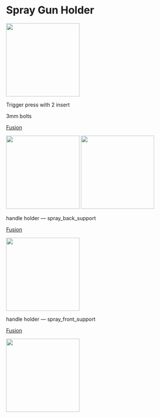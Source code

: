 # Spray Gun Holder

<img src="https://i.imgur.com/Dsu4iA6.jpg" width="200">

Trigger press with 2 insert

3mm bolts

[Fusion](https://a360.co/2qdF6o9)

<img src="https://s3.us-west-2.amazonaws.com/secure.notion-static.com/00c91ecb-4c19-4e72-884b-ed9fec76f9a7/Untitled.png?X-Amz-Algorithm=AWS4-HMAC-SHA256&X-Amz-Credential=ASIAT73L2G45JRD5AFVK%2F20191115%2Fus-west-2%2Fs3%2Faws4_request&X-Amz-Date=20191115T073200Z&X-Amz-Expires=86400&X-Amz-Security-Token=IQoJb3JpZ2luX2VjEC8aCXVzLXdlc3QtMiJHMEUCIH0oRnjXYYurQwS2jiC8Dz%2FJHvVwkShplmxoAME%2B%2Buk2AiEA2iYVMgz4DzEnYGpjuJaEd%2B%2F4ccklvJY86T7QeZYCtW8q0gIIWBAAGgwyNzQ1NjcxNDkzNzAiDOApLjNJXHK%2FwHIusSqvAo4npwrwhHGvqcPl6UAR%2FX%2BoY5%2BxeK8phStQ9ImVooCVNreBEDqOvTrMKJuGww7yC5uOqCf4FF0utkfKjFudhlnKq73sgZHkS3C30GKws2Bc9y22FlZcj9izLRnkXz2ISC%2F8YITohfK9d8v9FCzo9T0eJGMPktHmLdXS%2FHmTqqye%2FzvcKRIgiHxSaRozFMqhEXQGHJg3He06MQAghDC6OPCsYfwRLB6iLU7u8XXOsZWETamjj5l%2FPJUjebqiVepYM0hBtlxqzK%2FwG0OLFL%2FSZL4TyYhy9UiFNe1gvqze6HgfYo5D3tTFX%2BTZqipu%2B2e1bh40NZnNCD%2FOj8i23cd%2Byyrlm%2BE1O99%2B3epk7ddazGL8NvnK5gB7%2BTpu6MqF04uDbxvqLtqFE9F%2FFPWNY6x4fTDFm7nuBTrNAgV7cKM%2FYo6tkKswEb82K8kOvpMPb2uzi%2F%2F2kVZXf6MUCT5dmUHWiAr6uokga3WJvTU3H9CWh6dILbWEi4R%2FL3DgMjl6Hj68ISdQM1ISoNSHeCf2SMxGZjKabxvPm9u0k7gUOpBelEnyMq7wwgRewdkAaUem5HoyitBxx68D9pziDShE7ZsJYi6odeHEcfRuSQy9nM0x5yzUziCjIEukE%2FwOjl2VdosEyNWuubbhu3iOiIwdrskFMRG9iP%2BqFmXB0skKGwqlhqSB%2FII8DHT1cmCwl7Iyqim6oHtEjEDfOE3i8Hfqw%2Fm6GjrhkqVv0yBm8lvRI8QhvKW5tPC4ys%2Fq7teLFXoXju%2FJLT1ojkIu9LnPL6dWGQTYO%2FeUKqPnCXq5slR3y4FOPMdGGtQqfpgPLpPA0UG9li6m3b0ANkby3JSzwWUVUObMczLEGVcNFw%3D%3D&X-Amz-Signature=c03204cd440b14f332484d5add3a5ecd031637ec7586b61c622efd1c50501a31&X-Amz-SignedHeaders=host&response-content-disposition=filename%20%3D%22Untitled.png%22" width="200">

<img src="https://s3.us-west-2.amazonaws.com/secure.notion-static.com/c03f88d6-a5b2-4e06-a4a9-64e1e77488ef/Screen_Shot_2019-11-13_at_9.19.32_PM.png?X-Amz-Algorithm=AWS4-HMAC-SHA256&X-Amz-Credential=ASIAT73L2G45L6LFUDVR%2F20191115%2Fus-west-2%2Fs3%2Faws4_request&X-Amz-Date=20191115T073211Z&X-Amz-Expires=86400&X-Amz-Security-Token=IQoJb3JpZ2luX2VjEDAaCXVzLXdlc3QtMiJGMEQCIDDI6yFQy1Lo0cNtbefGjpVvkEyW53DbPQrhMf0GhBzBAiB2L8Z45DoJyWtLrXi3kOyAbCgaBwyHfqG7tZVyUbbB4irRAghZEAAaDDI3NDU2NzE0OTM3MCIMgmvrCNrV9NG7mx35Kq4CbN4XYgboeG09Byt%2Bf1ggceErKuHT9gMWEdpx4qelplKsDfF0JC6Pk1wGcpjQc5%2BKaHT7eI%2FFuiTk5%2F1arOvJP8tXyBEuU3doRe0C3ExtW1AEokh0sGmwtoyqE7mfAGZrYvzZEGVR3P6nAF%2BawWz5FreH6bl%2FeuqQcbW2l%2B81QqiXd90DK2PztIvcaViz5X%2FBD4VCHUoVe28qR1dQb%2F7Y1XRM8SkbcOdcyMLASGGPU1a0YGDM3LtS6tqLIfE9FNaql31LQH%2B4sielQWe0HHuAGTH8A79G4OZ5eZkzRUlJ3wBmV3L3GNCp9oZ4kQSs%2FDqlrvoS25q7P1Chclro5X4wrY%2FOFoYeHBckoUUDHDgZvd5V4sX%2BxsezeIR9TYNYRuv0pH7%2BMoppu2M2UPzvGZkws6W57gU6zwL6Szywsz8IYPXp7wZg0Znrdd5dcREne8UiJFEwCdnizGztnUdphYho%2FxcC78BF%2FxNYx6ZCDj5UMtxAw5ITTumtF9qZ9Jq6Pfibw9GsOJOwpfzHH%2FIiMm%2FjECx3ZBQlkmqYOE1JDL1NbHhI3%2FnYfymkEZTSNOGckYfyOZRAbllLnxFuWxzE2qQWdw6tErsVzR2eeB50WwZJL5A9uRfPV57qLI6mqNd5Howm9uZwysHiIJVQZuM%2Bw1hESfonJt8qaf1WQMkg%2FRl7oabCZJ8p%2Fi0TpKo9W2yRjFeBetPYrpGvwYtUkPt6yaQea8olPp60QV04gXWg7nKWdu4ABsGXWnbSaD9%2BG%2FJqxWOO2RzB%2BfWLk7Ba1ySkWRmzQ%2BFhlc7v3CZvwXgE3%2FX%2Bv%2F0HHdBQ7HHVTGKmCphPi8RsalZLU3dMMxuuQhAGj14zwkVhrJfzvg%3D%3D&X-Amz-Signature=f6bf4ce2192528c38932fe390cdb56646449d7651e57d144c718066c4b428388&X-Amz-SignedHeaders=host&response-content-disposition=filename%20%3D%22Screen_Shot_2019-11-13_at_9.19.32_PM.png%22" width="200">

handle holder — spray_back_support

[Fusion](https://a360.co/32H2Jmt)

<img src="https://s3.us-west-2.amazonaws.com/secure.notion-static.com/5e273e53-ada9-4c4a-aac7-4dae9fbec3e1/Screen_Shot_2019-11-13_at_9.25.32_PM.png?X-Amz-Algorithm=AWS4-HMAC-SHA256&X-Amz-Credential=ASIAT73L2G45MMY63KOV%2F20191115%2Fus-west-2%2Fs3%2Faws4_request&X-Amz-Date=20191115T073223Z&X-Amz-Expires=86400&X-Amz-Security-Token=IQoJb3JpZ2luX2VjECoaCXVzLXdlc3QtMiJGMEQCICh1Tl81jfxGUm96rx2tviOlBSwXC97o39CJ4Mkwp8fmAiBsR6O%2B01P21oyJY7uyF6SyoGULVjQseQ2ExUqCOpniuyrSAghTEAAaDDI3NDU2NzE0OTM3MCIMPZbvyy%2BEvc3TU9hKKq8CEBOVFLqLg3MRvvVzOpA%2FlmdTBt22mSa1f1L7r2Vf40ZtcLhMLpvV8lOEOGtUiks8NEUsBtMGujjr%2F%2FCXD9adMYJTPeJz75U%2BWJYEGwuYI5BVym%2FhbE4iYwgALdPQTjRko37rSW67WlstFQfXe0IiCHGcnScNGci04pEmqHdjbTqEam2ImgZHN1Z%2BQajB3ZKbcKD5Ux3oL5qGkZV%2B1pdSNc%2BJiO77amsa%2BAPgIbtUZT3bkYfNB1x6K%2Fs5rtofTiwXTtO8lN7W94eNxX8RZkfU6k8a2R5ZIDCo2XeEfX6pRVvusMw9et9wUOdEykO5YQ%2F0E6SFc8lD7AgV4IAz9kP7ZTXNvFJ0Ohjg9rnbCNCbhAubn4RGmWtwx%2BWp%2B3TTlYnJKKU2P0BuxzKkDIcyGmSRMMaDuO4FOs4CXpYLbfuhwgl0LHI8SAjK%2BQ14tGAdvIZl6WqEYOAOR0XiG2H%2Ba9%2FHqBl1VkIC1iCZx9Uu7vduTtYui%2FXzRXiV8glx4UX3HJvTCAI0VvPgmMrkhbmMkkzq5pYv8iQbv7Ue0JuzTkvmQF7GoVXFmdoSWHhZSvB3DMNdipxkFZWVNU7OL7ap07K7p2hULWA2nF%2BMtAfn6dw7FdO6KFR5B840CAvp7LR3tJ0%2FbDsOvJj0aRFTcTvF8wU%2BI%2FjpYwRDVi7OtAGplCBTxTCY%2F9Mb1a1gPsTKZmu2OLyqtb1Ti%2BoGSnonmvxpvNUHgxoTqm8tNnhna%2Bhqq5wf0NfLz6mK%2BxowAR2NYSn2ttAO7zsH%2Bh%2FQO1xVns%2F8OCXvnQ3uzTn7JeYvKMGhdH2CuH0SjKx4Ci%2FvTEdUJmZd0xjddt%2FPUnupzVMYXOOs4XG6HS%2BG7ctkSw%3D%3D&X-Amz-Signature=3eccb9a272f8ed86b7f14fafae462edb60654af4ae131af202c06a59362d0dfa&X-Amz-SignedHeaders=host&response-content-disposition=filename%20%3D%22Screen_Shot_2019-11-13_at_9.25.32_PM.png%22" width="200">

handle holder — spray_front_support

[Fusion](https://a360.co/2NJBYti)

<img src="https://s3.us-west-2.amazonaws.com/secure.notion-static.com/af4f5277-ba6a-4b40-8fb0-28829496bf5d/Screen_Shot_2019-11-13_at_9.18.56_PM.png?X-Amz-Algorithm=AWS4-HMAC-SHA256&X-Amz-Credential=ASIAT73L2G45GHIPJSWZ%2F20191115%2Fus-west-2%2Fs3%2Faws4_request&X-Amz-Date=20191115T073236Z&X-Amz-Expires=86400&X-Amz-Security-Token=IQoJb3JpZ2luX2VjECoaCXVzLXdlc3QtMiJGMEQCIGQg0Qp0%2BBb0BGFKLGrTloZBf1rGvltI7H1WfXqjErTBAiAWQk1rtSQGKCAS4Xn3Fhw%2BeOoWNK3Yf%2FrTirDrc3bx9irSAghTEAAaDDI3NDU2NzE0OTM3MCIMKYbJHlo9os%2BNOMnXKq8Cqa%2FABB9FQNT04WNO5mblO%2B%2Bv8tSwGSu%2BIyFaNiNNsl1aZDl36UAXlwGsrlNX%2B4b%2B%2FaP%2B2RJHkCiznHg39%2B%2F4jJ6mbHJKolSbJQj8vEOb%2FBIstUqQ41AxdF%2FSpOvHV9jK6yzngx67%2FcjMPuLWSVaGDm3v98kjz9J%2BrDxc13xgVYWKeP5o20BO12iTL6IP5o9DD6LrRXNNs9BL18zqBrRmLzkN5czzfZyceOQlCVXxfKWyMS%2FjUtBVQiPn2xb%2FLWkYO7DQpbN1KNyVbilEJ6tdDxSGsUqVH8qBmWtm4BqlVPDAUzcM%2B%2BtReR70PmKDnGQ2uVz%2B%2FxuYx1f7AwiJgeku4sVoe3yvS1Vycyxe2cVwWugJTdFPJx13WGVgdPIaYeHcxG1yqdXE1%2B3CgVzhBEyUMMSFuO4FOs4CB%2BrrrSpM8rntBpaHo3yPRlkHwj7U3oBrxDZbJjoBZIOxJUlekzSWXBx%2F%2F1un6TXQXZs3S6MhP1bJyKVJI1opl1I1%2FgCateY18g5NNUxpqA4Doxsx2Hm8%2FV0eYU4pe4JMmaTsTt%2FRhJzvXcPccTPYQEr3VVNMb2S%2B3BtzHluvcVwJ6jyYllTYb5pD%2Br%2FI3RmOhB1YbvXDtO9sfXzsy5Y8tyOKF%2BNcmRY6Lsz7YqUOMWZRxisEVYSPh5ezbfmtUb1H7zKltLruk72SeQgvf0CYMtqNtC32AKgw33nppEQ%2FtLrakqCeO1%2F%2Bym2mpx6ZxtpyJ15RIhKeOIZtra8AjefGTKhWHtntUuD0Rp37z2l8bzxtwCO7AwYZiiAWV5GiGv%2FjVIURAUOOya1yH%2BENJB1SLz%2FSXhv4CvGesnBmXexNDi9gZlqcLV0FTj5BCBt8Gg%3D%3D&X-Amz-Signature=5b3e6551450719533bd2ca430a3332b85375c3dfd8ff123dd76cfb4fab10e113&X-Amz-SignedHeaders=host&response-content-disposition=filename%20%3D%22Screen_Shot_2019-11-13_at_9.18.56_PM.png%22" width="200">

